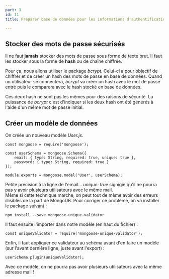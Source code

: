 ```yaml
---
part: 3
id: 11
title: Préparer base de données pour les informations d'authentification

---
```

## Stocker des mots de passe sécurisés

Il ne faut **jamais** stocker des mots de passe sous forme de texte brut. Il faut les stocker sous la forme de **hash** ou de chaîne chiffrée.

Pour ça, nous allons utiliser le package _bcrypt_. Celui-ci a pour objectif de chiffrer et de créer un hash des mots de passe en base de données. Quand un utilisateur se connectera, _bcrypt_ va créer un hash avec le mot de passe entré puis le comparera avec le hash stocké en base de données.

Ces deux hash ne sont pas les mêmes pour des raisons de sécurité. La puissance de _bcrypt_ c'est d'indiquer si les deux hash ont été générés à l'aide d'un même mot de passe initial.

## Créer un modèle de données

On créée un nouveau modèle _User.js_.

    const mongoose = require('mongoose');
    
    const userSchema = mongoose.Schema({
        email: { type: String, required: true, unique: true },
        password: { type: String, required: true }
    });
    
    module.exports = mongoose.model('User', userSchema);

Petite précision à la ligne de l'email... _unique: true_ signigie qu'il ne pourra pas y avoir plusieurs utilisateurs avec le même mail.   
Même si cette technique marche, on peut tout de même avoir des erreurs illisibles de la part de MongoDB. Pour corriger ce problème, on va installer le package suivant :

    npm install --save mongoose-unique-validator

Il faut ensuite l'importer dans notre modèle (en haut du fichier) :

    const uniqueValidator = require('mongoose-unique-validator');

Enfin, il faut appliquer ce validateur au schéma avant d'en faire un modèle (sur l'avant dernière ligne, juste avant l'export) :

    userSchema.plugin(uniqueValidator);

Avec ce modèle, on ne pourra pas avoir plusieurs utilisateurs avec la même adresse mail !